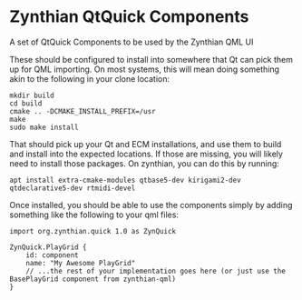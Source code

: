 # Zynthian QtQuick Components

A set of QtQuick Components to be used by the Zynthian QML UI

These should be configured to install into somewhere that Qt can pick them up for QML importing. On most
systems, this will mean doing something akin to the following in your clone location:

```
mkdir build
cd build
cmake .. -DCMAKE_INSTALL_PREFIX=/usr
make
sudo make install
```

That should pick up your Qt and ECM installations, and use them to build and install into the expected
locations. If those are missing, you will likely need to install those packages. On zynthian, you can do
this by running:

```
apt install extra-cmake-modules qtbase5-dev kirigami2-dev qtdeclarative5-dev rtmidi-devel
```

Once installed, you should be able to use the components simply by adding something like the following to
your qml files:

```
import org.zynthian.quick 1.0 as ZynQuick

ZynQuick.PlayGrid {
    id: component
    name: "My Awesome PlayGrid"
    // ...the rest of your implementation goes here (or just use the BasePlayGrid component from zynthian-qml)
}

```
